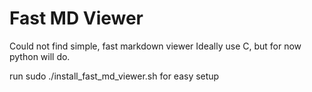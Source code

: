 # Fast MD Viewer

Could not find simple, fast markdown viewer
Ideally use C, but for now python will do.

run sudo ./install_fast_md_viewer.sh for easy setup